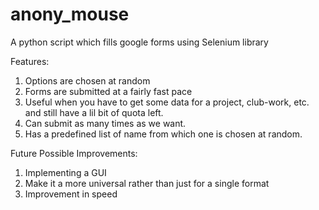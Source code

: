 # anony_mouse
A python script which fills google forms using Selenium library

Features:
1. Options are chosen at random
2. Forms are submitted at a fairly fast pace
3. Useful when you have to get some data for a project, club-work, etc. and still have a lil bit of quota left.
4. Can submit as many times as we want.
5. Has a predefined list of name from which one is chosen at random.

Future Possible Improvements:
1. Implementing a GUI
2. Make it a more universal rather than just for a single format
3. Improvement in speed
